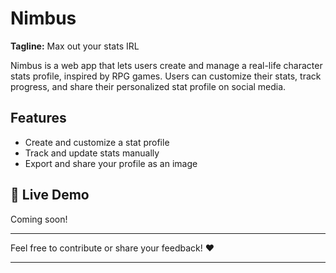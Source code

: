 # Nimbus

**Tagline:** Max out your stats IRL

Nimbus is a web app that lets users create and manage a real-life character stats profile, inspired by RPG games. Users can customize their stats, track progress, and share their personalized stat profile on social media.

## Features

- Create and customize a stat profile
- Track and update stats manually
- Export and share your profile as an image

## 🔗 Live Demo

Coming soon!

---

Feel free to contribute or share your feedback! ❤️

---
